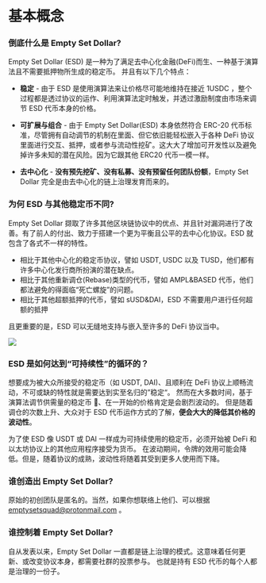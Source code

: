 # 基本概念

### 倒底什么是 Empty Set Dollar?

Empty Set Dollar (ESD) 是一种为了满足去中心化金融(DeFi)而生、一种基于演算法且不需要抵押物所生成的稳定币。 并且有以下几个特点：

- **稳定** - 由于 ESD 是使用演算法来让价格尽可能地维持在接近 1USDC ，整个过程都是透过协议的运作、利用演算法定时触发，并透过激励制度由市场来调节 ESD 代币本身的价格。

- **可扩展与组合** - 由于 Empty Set Dollar(ESD) 本身依然符合 ERC-20 代币标准，尽管拥有自动调节的机制在里面、但它依旧能轻松嵌入于各种 DeFi 协议里面进行交互、抵押，或者参与流动性挖矿。这大大了增加可开发性以及避免掉许多未知的潜在风险。因为它跟其他 ERC20 代币一模一样。

- **去中心化** - **没有预先挖矿、没有私募、没有预留任何团队份额**，Empty Set Dollar 完全是由去中心化的链上治理发育而来的。

### 为何 ESD 与其他稳定币不同?

Empty Set Dollar 撷取了许多其他区块链协议中的优点、并且针对漏洞进行了改善。有了前人的付出、致力于搭建一个更为平衡且公平的去中心化协议。ESD 就包含了各式不一样的特性。

- 相比于其他中心化的稳定币协议，譬如 USDT, USDC 以及 TUSD，他们都有许多中心化发行商所扮演的潜在缺点。
- 相比于其他重新调仓(Rebase)类型的代币，譬如 AMPL&BASED 代币，他们都法避免的得面临“死亡螺旋”的问题。
- 相比于其他超额抵押的代币，譬如 sUSD&DAI，ESD 不需要用户进行任何超额的抵押

且更重要的是，ESD 可以无缝地支持与嵌入至许多的 DeFi 协议当中。

![](/esd-comparison.png)

### ESD 是如何达到“可持续性”的循环的？

想要成为被大众所接受的稳定币（如 USDT, DAI)、且顺利在 DeFi 协议上顺畅流动，不可或缺的特性就是需要达到实至名归的”稳定“。
然而在大多数时间，基于演算法调节供需量的稳定币 、在一开始的价格肯定是会剧烈波动的。
但是随着调仓的次数上升、大众对于 ESD 代币运作方式的了解，**便会大大的降低其价格的波动性**。

为了使 ESD 像 USDT 或 DAI 一样成为可持续使用的稳定币，必须开始被 DeFi 和以太坊协议上的其他应用程序接受为货币。
在波动期间，令牌的效用可能会降低。但是，随着协议的成熟，波动性将随着其受到更多人使用而下降。

### 谁创造出 Empty Set Dollar?

原始的初创团队是匿名的。当然，如果你想联络上他们、可以根据 emptysetsquad@protonmail.com 。

### 谁控制着 Empty Set Dollar?

自从发表以来，Empty Set Dollar 一直都是链上治理的模式。这意味着任何更新、或改变协议本身，都需要社群的投票参与。
也就是持有 ESD 代币的每个人都是治理的一份子。
